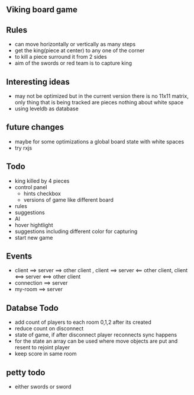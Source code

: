 ## Viking board game

## Rules
 - can move horizontally or vertically as many steps
 - get the king(piece at center) to any one of the corner
 - to kill a piece surround it from 2 sides
 - aim of the swords or red team is to capture king

## Interesting ideas
 - may not be optimized but in the current version there is no 11x11 matrix, only thing that is being tracked are pieces nothing about white space
 - using leveldb as database

## future changes
 - maybe for some optimizations a global board state with white spaces
 - try rxjs

## Todo
 - king killed by 4 pieces
 - control panel
    - hints checkbox
    - versions of game like different board
- rules
- suggestions
- AI
- hover hightlight
- suggestions including different color for capturing
- start new game

## Events
 - client ==> server ==> other client , client ==> server <== other client, client <==> server <==> other client
 - connection ==> server
 - my-room ==> server

## Databse Todo
 - add count of players to each room 0,1,2 after its created
 - reduce count on disconnect
 - state of game, if after disconnect player reconnects sync happens
 - for the state an array can be used where move objects are put and resent to rejoint player
 - keep score in same room

## petty todo
 - either swords or sword
